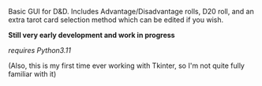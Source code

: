 Basic GUI for D&D. Includes Advantage/Disadvantage rolls, D20 roll, and an extra tarot card selection method which can be edited if you wish.

**Still very early development and work in progress**

*requires Python3.11*

(Also, this is my first time ever working with Tkinter, so I'm not quite fully familiar with it)
